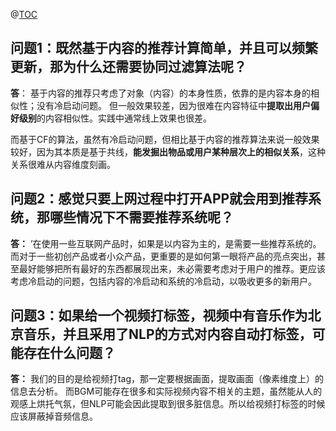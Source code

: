 ﻿@[TOC](关于推荐系统的几点想法)
## 问题1：既然基于内容的推荐计算简单，并且可以频繁更新，那为什么还需要协同过滤算法呢？
**答**：
	基于内容的推荐只考虑了对象（内容）的本身性质，依靠的是内容本身的相似性；没有冷启动问题。
	但一般效果较差，因为很难在内容特征中**提取出用户偏好级别**的内容相似性。实践中通常线上效果也很差。

  而基于CF的算法，虽然有冷启动问题，但相比基于内容的推荐算法来说一般效果较好，因为其本质是基于共线，**能发掘出物品或用户某种层次上的相似关系**，这种关系很难从内容维度刻画。

## 问题2：感觉只要上网过程中打开APP就会用到推荐系统，那哪些情况下不需要推荐系统呢？
**答：**
’在使用一些互联网产品时，如果是以内容为主的，是需要一些推荐系统的。而对于一些初创产品或者小众产品，更重要的是如何第一眼将产品的亮点突出，甚至最好能够把所有最好的东西都展现出来，未必需要考虑对于用户的推荐。更应该考虑冷启动的问题，包括内容的冷启动和系统的冷启动，以吸收更多的新用户。
	

## 问题3：如果给一个视频打标签，视频中有音乐作为北京音乐，并且采用了NLP的方式对内容自动打标签，可能存在什么问题？
**答：**
	我们的目的是给视频打tag，那一定要根据画面，提取画面（像素维度上）的信息去分析。
	而BGM可能存在很多和实际视频内容不相关的主题，虽然能从人的观感上烘托气氛，但NLP可能会因此提取到很多脏信息。所以给视频打标签的时候应该屏蔽掉音频信息。



